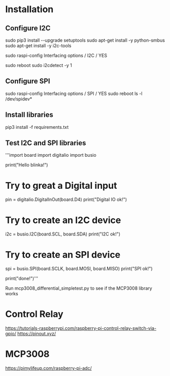# Installation

## Configure I2C
sudo pip3 install --upgrade setuptools
sudo apt-get install -y python-smbus
sudo apt-get install -y i2c-tools

sudo raspi-config
Interfacing options / I2C / YES

sudo reboot
sudo i2cdetect -y 1

## Configure SPI
sudo raspi-config
Interfacing options / SPI / YES
sudo reboot
ls -l /dev/spidev*

## Install libraries
pip3 install -f requirements.txt

## Test I2C and SPI libraries
'''import board
import digitalio
import busio
 
print("Hello blinka!")
 
# Try to great a Digital input
pin = digitalio.DigitalInOut(board.D4)
print("Digital IO ok!")
 
# Try to create an I2C device
i2c = busio.I2C(board.SCL, board.SDA)
print("I2C ok!")
 
# Try to create an SPI device
spi = busio.SPI(board.SCLK, board.MOSI, board.MISO)
print("SPI ok!")
 
print("done!")'''

Run mcp3008_differential_simpletest.py to see if the MCP3008 library works

# Control Relay
https://tutorials-raspberrypi.com/raspberry-pi-control-relay-switch-via-gpio/
https://pinout.xyz/

# MCP3008
https://pimylifeup.com/raspberry-pi-adc/